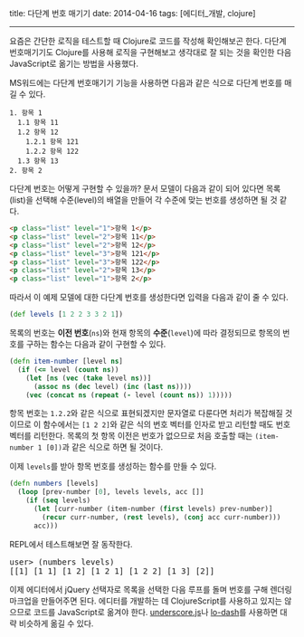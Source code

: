 title: 다단계 번호 매기기
date: 2014-04-16
tags: [에디터_개발, clojure]

---
요즘은 간단한 로직을 테스트할 때 Clojure로 코드를 작성해 확인해보곤 한다. 다단계 번호매기기도 Clojure를 사용해 로직을 구현해보고 생각대로 잘 되는 것을 확인한 다음 JavaScript로 옮기는 방법을 사용했다.

MS워드에는 다단계 번호매기기 기능을 사용하면 다음과 같은 식으로 다단계 번호를 매길 수 있다.
<!-- more -->

```
1. 항목 1
  1.1 항목 11
  1.2 항목 12
    1.2.1 항목 121
    1.2.2 항목 122
  1.3 항목 13
2. 항목 2
```

다단계 번호는 어떻게 구현할 수 있을까? 문서 모델이 다음과 같이 되어 있다면 목록(list)을 선택해 수준(level)의 배열을 만들어 각 수준에 맞는 번호를 생성하면 될 것 같다.

```html
<p class="list" level="1">항목 1</p>
<p class="list" level="2">항목 11</p>
<p class="list" level="2">항목 12</p>
<p class="list" level="3">항목 121</p>
<p class="list" level="3">항목 122</p>
<p class="list" level="2">항목 13</p>
<p class="list" level="1">항목 2</p>
```

따라서 이 예제 모델에 대한 다단계 번호를 생성한다면 입력을 다음과 같이 줄 수 있다.

```clojure
(def levels [1 2 2 3 3 2 1])
```
목록의 번호는 **이전 번호**(`ns`)와 현재 항목의 **수준**(`level`)에 따라 결정되므로 항목의 번호를 구하는 함수는 다음과 같이 구현할 수 있다.
```clojure
(defn item-number [level ns]
  (if (<= level (count ns))
    (let [ns (vec (take level ns))]
      (assoc ns (dec level) (inc (last ns))))
    (vec (concat ns (repeat (- level (count ns)) 1)))))
```

항목 번호는 `1.2.2`와 같은 식으로 표현되겠지만 문자열로 다룬다면 처리가 복잡해질 것이므로 이 함수에서는 `[1 2 2]`와 같은 식의 번호 벡터를 인자로 받고 리턴할 때도 번호 벡터를 리턴한다. 목록의 첫 항목 이전은 번호가 없으므로 처음 호출할 때는 `(item-number 1 [0])`과 같은 식으로 하면 될 것이다.

이제 `levels`를 받아 항목 번호를 생성하는 함수를 만들 수 있다.

```clojure
(defn numbers [levels]
  (loop [prev-number [0], levels levels, acc []]
    (if (seq levels)
      (let [curr-number (item-number (first levels) prev-number)]
        (recur curr-number, (rest levels), (conj acc curr-number)))
      acc)))
```

REPL에서 테스트해보면 잘 동작한다.
<pre class="console">
user> (numbers levels)
[[1] [1 1] [1 2] [1 2 1] [1 2 2] [1 3] [2]]
</pre>

이제 에디터에서 jQuery 선택자로 목록을 선택한 다음 루프를 돌며 번호를 구해 렌더링 마크업을 만들어주면 된다. 에디터를 개발하는 데 ClojureScript를 사용하고 있지는 않으므로 코드를 JavaScript로 옮겨야 한다. [underscore.js](http://underscorejs.org/)나 [lo-dash](http://lodash.com/)를 사용하면 대략 비슷하게 옮길 수 있다.
